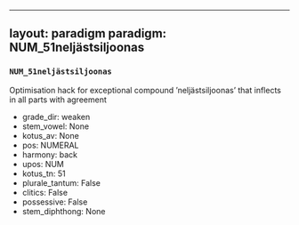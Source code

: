 
---
layout: paradigm
paradigm: NUM_51neljästsiljoonas
---
### ` NUM_51neljästsiljoonas `

Optimisation hack for exceptional compound ’neljästsiljoonas’ that inflects in all parts with agreement
* grade_dir: weaken
* stem_vowel: None
* kotus_av: None
* pos: NUMERAL
* harmony: back
* upos: NUM
* kotus_tn: 51
* plurale_tantum: False
* clitics: False
* possessive: False
* stem_diphthong: None
